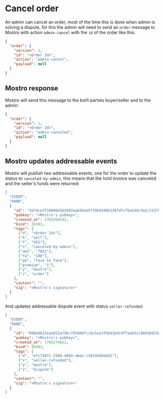 # Cancel order

An admin can cancel an order, most of the time this is done when admin is solving a dispute, for this the admin will need to send an `order` message to Mostro with action `admin-cancel` with the `id` of the order like this:

```json
{
  "order": {
    "version": 1,
    "id": "<Order Id>",
    "action": "admin-cancel",
    "payload": null
  }
}
```

## Mostro response

Mostro will send this message to the both parties buyer/seller and to the admin:

```json
{
  "order": {
    "version": 1,
    "id": "<Order Id>",
    "action": "admin-canceled",
    "payload": null
  }
}
```

## Mostro updates addressable events

Mostro will publish two addressable events, one for the order to update the status to `canceled-by-admin`, this means that the hold invoice was canceled and the seller's funds were returned:

```json
[
  "EVENT",
  "RAND",
  {
    "id": "3d74ce3f10096d163603aa82beb5778bd1686226fdfcfba5d4c3a2c3137929ea",
    "pubkey": "<Mostro's pubkey>",
    "created_at": 1703260182,
    "kind": 38383,
    "tags": [
      ["d", "<Order Id>"],
      ["k", "sell"],
      ["f", "VES"],
      ["s", "canceled-by-admin"],
      ["amt", "7851"],
      ["fa", "100"],
      ["pm", "face to face"],
      ["premium", "1"],
      ["y", "mostro"],
      ["z", "order"]
    ],
    "content": "",
    "sig": "<Mostro's signature>"
  }
]
```

And updates addressable dispute event with status `seller-refunded`:

```json
[
  "EVENT",
  "RAND",
  {
    "id": "098e8622eae022a79bc793984fccbc5ea3f6641bdcdffaa031c00d3bd33ca5a0",
    "pubkey": "<Mostro's pubkey>",
    "created_at": 1703274022,
    "kind": 38383,
    "tags": [
      ["d", "efc75871-2568-40b9-a6ee-c382d4d6de01"],
      ["s", "seller-refunded"],
      ["y", "mostro"],
      ["z", "dispute"]
    ],
    "content": "",
    "sig": "<Mostro's signature>"
  }
]
```
